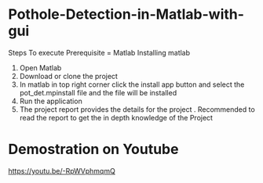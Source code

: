 # Pothole-Detection-in-Matlab-with-gui

Steps To execute 
Prerequisite = Matlab 
Installing matlab 
1. Open Matlab 
2. Download or clone the project 
3. In matlab in top right corner click the install app button and select the pot_det.mpinstall file and the file will be installed
4. Run the application
5. The project report provides the details for the project . Recommended to read the report to get the in depth knowledge of the Project

# Demostration on Youtube
https://youtu.be/-RpWVphmqmQ
